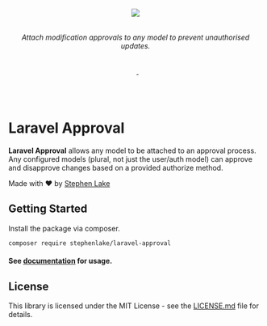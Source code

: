 <h6 align="center">
    <img src="https://raw.githubusercontent.com/stephenlake/laravel-approval/master/docs/assets/banner.png"/>
</h6>

<h6 align="center">
    Attach modification approvals to any model to prevent unauthorised updates.
</h6>

<p align="center">
<a href="https://travis-ci.org/stephenlake/laravel-approval"><img src="https://img.shields.io/travis/stephenlake/laravel-approval/master.svg?style=flat-square" alt=""></a>
<a href="https://github.styleci.io/repos/166599210"><img src="https://github.styleci.io/repos/166599210/shield?branch=master&style=flat-square" alt=""></a>
<a href="https://scrutinizer-ci.com/g/stephenlake/laravel-approval"><img src="https://img.shields.io/scrutinizer/g/stephenlake/laravel-approval.svg?style=flat-square" alt=""></a>
<a href="https://packagist.org/packages/stephenlake/laravel-approval">
<img src="https://img.shields.io/packagist/dt/stephenlake/laravel-approval.svg?style=flat-square" alt="">
</a>
<a href="https://github.com/stephenlake/laravel-approval"><img src="https://img.shields.io/github/release/stephenlake/laravel-approval.svg?style=flat-square" alt=""></a>
<a href="https://github.com/stephenlake/laravel-approval/LICENSE.md"><img src="https://img.shields.io/badge/license-MIT-blue.svg?style=flat-square" alt=""></a>
</p>

<br><br>

# Laravel Approval

**Laravel Approval** allows any model to be attached to an approval process. Any configured models (plural, not just the user/auth model) can approve and disapprove changes based on a provided authorize method.

Made with ❤️ by [Stephen Lake](http://stephenlake.github.io/)

## Getting Started

Install the package via composer.

    composer require stephenlake/laravel-approval

#### See [documentation](https://stephenlake.github.io/laravel-approval/) for usage.

## License

This library is licensed under the MIT License - see the [LICENSE.md](LICENSE.md) file for details.
